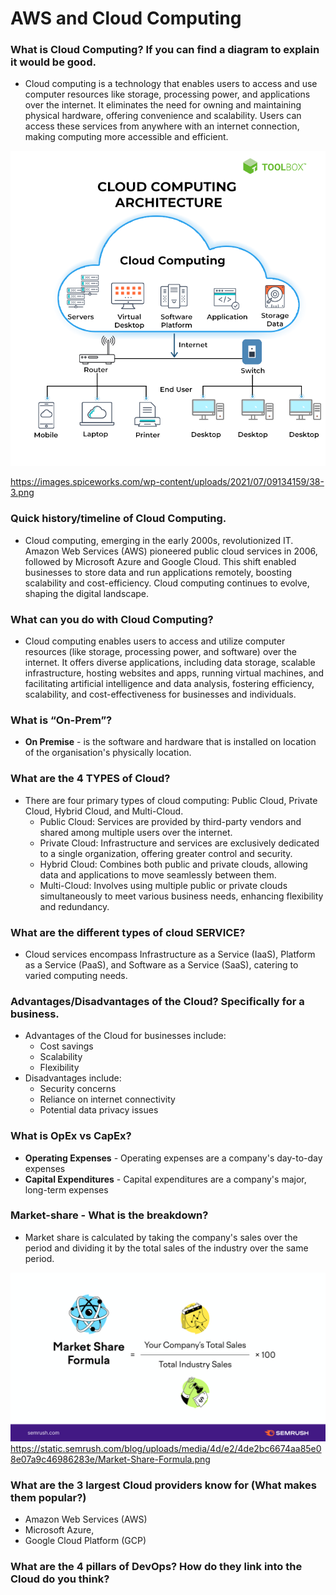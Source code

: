 # AWS and Cloud Computing

### What is Cloud Computing? If you can find a diagram to explain it would be good.

- Cloud computing is a technology that enables users to access and use computer resources like storage, processing power, and applications over the internet. It eliminates the need for owning and maintaining physical hardware, offering convenience and scalability. Users can access these services from anywhere with an internet connection, making computing more accessible and efficient.
  
![](cloud_computing.png)

https://images.spiceworks.com/wp-content/uploads/2021/07/09134159/38-3.png

### Quick history/timeline of Cloud Computing.

- Cloud computing, emerging in the early 2000s, revolutionized IT. Amazon Web Services (AWS) pioneered public cloud services in 2006, followed by Microsoft Azure and Google Cloud. This shift enabled businesses to store data and run applications remotely, boosting scalability and cost-efficiency. Cloud computing continues to evolve, shaping the digital landscape.

### What can you do with Cloud Computing?

- Cloud computing enables users to access and utilize computer resources (like storage, processing power, and software) over the internet. It offers diverse applications, including data storage, scalable infrastructure, hosting websites and apps, running virtual machines, and facilitating artificial intelligence and data analysis, fostering efficiency, scalability, and cost-effectiveness for businesses and individuals.

### What is “On-Prem”?

- **On Premise** - is the software and hardware that is installed on location of the organisation's physically location.

### What are the 4 TYPES of Cloud?

- There are four primary types of cloud computing: Public Cloud, Private Cloud, Hybrid Cloud, and Multi-Cloud.
  - Public Cloud: Services are provided by third-party vendors and shared among multiple users over the internet.
  - Private Cloud: Infrastructure and services are exclusively dedicated to a single organization, offering greater control and security.
  - Hybrid Cloud: Combines both public and private clouds, allowing data and applications to move seamlessly between them.
  - Multi-Cloud: Involves using multiple public or private clouds simultaneously to meet various business needs, enhancing flexibility and redundancy.

### What are the different types of cloud SERVICE?

- Cloud services encompass Infrastructure as a Service (IaaS), Platform as a Service (PaaS), and Software as a Service (SaaS), catering to varied computing needs.

### Advantages/Disadvantages of the Cloud? Specifically for a business.

- Advantages of the Cloud for businesses include:
  - Cost savings
  - Scalability
  - Flexibility
- Disadvantages include: 
  - Security concerns
  - Reliance on internet connectivity
  - Potential data privacy issues

### What is OpEx vs CapEx?

- **Operating Expenses** - Operating expenses are a company's day-to-day expenses
- **Capital Expenditures** - Capital expenditures are a company's major, long-term expenses

### Market-share - What is the breakdown?

- Market share is calculated by taking the company's sales over the period and dividing it by the total sales of the industry over the same period.

![](Market-Share-Formula.png) 
https://static.semrush.com/blog/uploads/media/4d/e2/4de2bc6674aa85e08e07a9c46986283e/Market-Share-Formula.png
### What are the 3 largest Cloud providers know for (What makes them popular?)

- Amazon Web Services (AWS)
- Microsoft Azure,
- Google Cloud Platform (GCP)

### What are the 4 pillars of DevOps? How do they link into the Cloud do you think?
